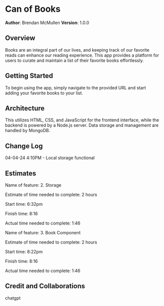 # Can of Books

**Author**: Brendan McMullen
**Version**: 1.0.0 

## Overview
Books are an integral part of our lives, and keeping track of our favorite reads can enhance our reading experience. This app provides a platform for users to curate and maintain a list of their favorite books effortlessly.

## Getting Started
To begin using the app, simply navigate to the provided URL and start adding your favorite books to your list.

## Architecture
 This utilizes HTML, CSS, and JavaScript for the frontend interface, while the backend is powered by a Node.js server. Data storage and management are handled by MongoDB.

## Change Log

04-04-24 4:10PM - Local storage functional

## Estimates
Name of feature: 2. Storage

Estimate of time needed to complete: 2 hours

Start time: 6:32pm

Finish time: 8:16

Actual time needed to complete: 1:46

Name of feature: 3. Book Component

Estimate of time needed to complete: 2 hours

Start time: 8:22pm

Finish time: 8:16

Actual time needed to complete: 1:46

## Credit and Collaborations
chatgpt

